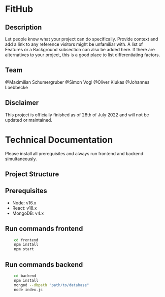 # FitHub

## Description
Let people know what your project can do specifically. Provide context and add a link to any reference visitors might be unfamiliar with. A list of Features or a Background subsection can also be added here. If there are alternatives to your project, this is a good place to list differentiating factors.

## Team
@Maximilian Schumergruber
@Simon Vogl
@Oliver Klukas
@Johannes Loebbecke

## Disclaimer
This project is officially finished as of 28th of July 2022 and will not be updated or maintained.

# Technical Documentation
Please install all prerequisites and always run frontend and backend simultaneously.

## Project Structure

## Prerequisites 
- Node: v16.x
- React: v18.x
- MongoDB: v4.x

## Run commands frontend
```bash
    cd frontend
    npm install 
    npm start
 ```

## Run commands backend
```bash
    cd backend
    npm install
    mongod --dbpath "path/to/database"
    node index.js
```
